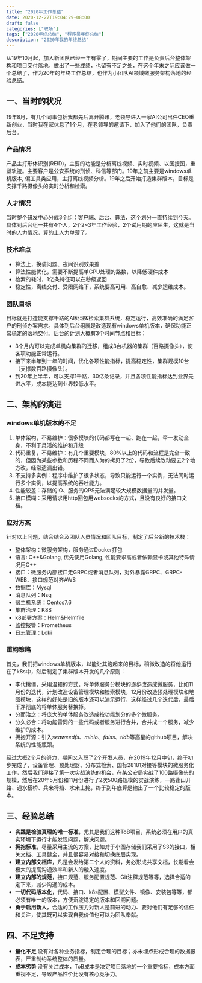 ```yaml
---
title: "2020年工作总结"
date: 2020-12-27T19:04:29+08:00
draft: false
categories: ["职场"]
tags: ["2020年终总结", "程序员年终总结"]
description: "2020年我的年终总结"
---
```


从19年10月起，加入新团队已经一年有零了，期间主要的工作是负责后台整体架构和项目交付落地。做出了一些成绩，也留有不足之处，在这个年末之际应该做一个总结了，作为20年的年终工作总结，也作为小团队AI领域微服务架构落地的经验总结。

## 一、当时的状况

19年8月，有几个同事包括我都先后离开腾讯，老领导进入一家AI公司出任CEO重新创业，当时我在家休息了1个月，在老领导的邀请下，加入了他们的团队，负责后台。

### 产品情况

产品主打形体识别(REID)，主要的功能是分析离线视频、实时视频、以图搜图，重塑轨迹。主要客户是公安系统的刑侦、科信等部门。19年之前主要是windows单机版本, 偏工具类应用，主打离线视频分析。19年之后开始打造集群版本，目标是支撑千路摄像头的实时分析和检索。

### 人才情况

当时整个研发中心分成3个组：客户端、后台、算法，这个划分一直持续到今天。具体到后台组一共有4个人，2个2~3年工作经验，2个试用期的应届生，这就是当时的人力情况，算的上人力单薄了。

### 技术难点

* 算法上，换装问题、夜间识别效果差
* 算法性能优化，需要不断提高单GPU处理的路数，以降低硬件成本
* 检索的耗时，1亿条特征可以在秒级返回
* 稳定性，离线交付、受限网络下，系统要高可用、高自愈、减少运维成本。

### 团队目标

目标就是打造能支撑千路的AI处理&检索集群系统，稳定运行，高效准确的满足客户的刑侦办案需求。具体到后台组就是改造现有windows单机版本，确保功能正常稳定的落地交付。后台的计划大概有3个时间节点和目标：

* 3个月内可以完成单机向集群的迁移，组成3台机器的集群（百路摄像头），使各项功能正常运行。
* 接下来半年到一年的时间，优化各项性能指标，提高稳定性，集群规模10台（支撑数百路摄像头）。
* 到20年上半年，可以支撑1千路，30亿条记录，并且各项性能指标达到业界先进水平，成本能达到业界较低水平。


## 二、架构的演进

### windows单机版本的不足

1. 单体架构，不易维护：很多模块的代码都写在一起、跑在一起，牵一发动全身，不利于灵活的维护和升级
2. 代码重复，不易维护：有几个重要模块，80%以上的代码和流程是完全一致的，但因为某些参数和历程不同而人为的拷贝了2份，导致后续改动要去2个地方改，经常遗漏出错。
3. 不支持多实例：程序中维护了很多状态，导致只能运行一个实例，无法同时运行多个实例，以提高系统的吞吐能力。
4. 性能较差：存储的IO、服务的QPS无法满足较大规模数据量的并发量。
5. 接口模糊：采用请求用http回包用websocks的方式，且没有良好的接口文档。

### 应对方案
针对以上问题，结合结合及团队人员情况和团队目标，制定了后台新的技术栈：

* 整体架构：微服务架构，服务通过Docker打包
* 语言:  C++&Golang, 优先使用Golang, 性能要求高或者依赖显卡或其他特殊情况用C++
* 接口：微服务内部接口走GRPC或者消息队列，对外暴露GRPC、GRPC-WEB、接口规范对齐AWS
* 数据库：Mysql
* 消息队列：Nsq
* 宿主机系统：Centos7.6
* 集群治理：K8S
* k8部署方案：Helm&Helmfile
* 监控报警：Prometheus
* 日志管理：Loki

### 重构策略
首先，我们把windows单机版本，以能让其跑起来的目标，稍微改造的将他运行在了k8s中，然后制定了集群版本开发的几个原则：

* 李代桃僵，采用温和的方式，将单体服务分模块的逐步改造成微服务，比如11月份的迭代，计划改造设备管理模块和检索模块，12月份改造预处理模块和地图模块，这样的好处是旧的版本还可以演示运行，这样经过几个迭代后，最后干净彻底的将单体服务替换掉。
* 分而治之：将庞大的单体服务改造成按功能划分的多个微服务。
* 分久必合：将功能雷同的一些代码或者服务进行合并，合并成一个服务，减少维护的成本。
* 拥抱开源：引入*seaweedfs*、*minio*、*faiss*、*tidb*等高星的github项目，解决系统的性能瓶颈。

经过大概2个月的努力，期间又入职了2个开发人员，在2019年12月中旬，终于初步完成了，设备管理、预处理器、分布式检索、国标28181对接等模块的微服务化工作，然后我们迎接了第一次实战演练的机会，在某公安局实战了100路摄像头的规模，然后在20年5月份和11月份进行了2次500路规模的实战演练，一路逢山开路、遇水搭桥、兵来将挡、水来土掩，终于到年底算是输出了一个比较稳定的版本。

## 三、经验总结

* **实践是检验真理的唯一标准**，尤其是我们这种ToB项目，系统必须在用户的真实环境下运行才能发现问题，解决问题。
* **拥抱标准**，尽量采用主流的方案，比如对于小图存储我们采用了S3的接口，相关文档、工具健全，并且很容易对接和切换底层实现。
* **建立内部文档库**，凡是会发给第二个人的资料，务必形成共享文档，长期看会极大的提高沟通效率和新人的融入速度。
* **建立内部的规范**，接口规范、服务配置规范、Git注释规范等等，选择合适的定下来，减少沟通的成本。
* **一切代码版本化**，代码、接口、k8s配置、模型文件、镜像、安装包等等，都必须有唯一的版本，方便沉淀稳定的版本和回溯问题。
* **勇于启用新人**，合适的工作压力对新人是前进的动力、要对他们有足够的信任和关注，使其既可以实现自我价值也可以为团队奉献。


## 四、不足支持

* **量化不足** 没有对各种业务指标，制定合理的目标；亦未埋点形成合理的数据报表，严重制约系统整体的质量。
* **成本劣势** 没有关注成本，ToB成本是决定项目落地的一个重要指标，成本方面重视不足，导致产品性价比没有核心竞争力。
